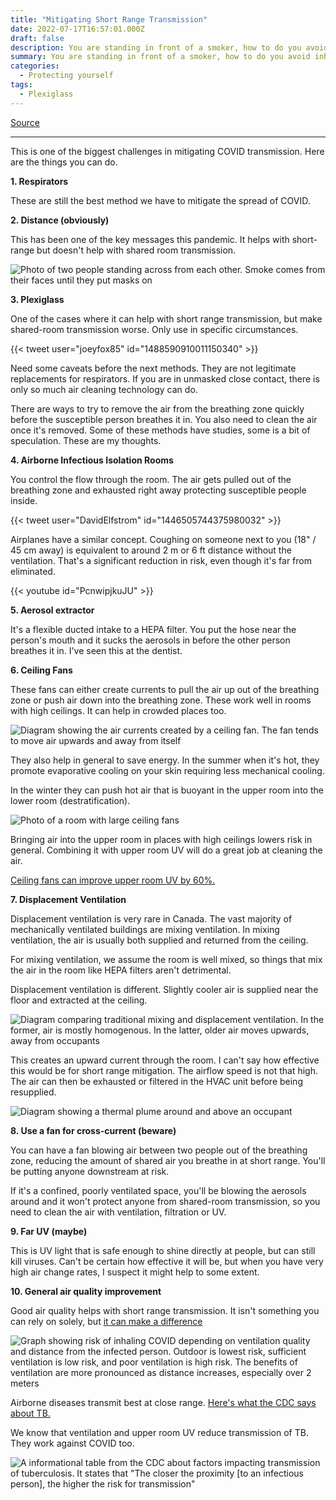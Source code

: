 ```yaml
---
title: "Mitigating Short Range Transmission"
date: 2022-07-17T16:57:01.000Z
draft: false
description: You are standing in front of a smoker, how to do you avoid inhaling the smoke?
summary: You are standing in front of a smoker, how to do you avoid inhaling the smoke?
categories:
  - Protecting yourself
tags:
  - Plexiglass
---
```

[Source](https://twitter.com/joeyfox85/status/1548713392273330178)

---

This is one of the biggest challenges in mitigating COVID transmission. Here are the things you can do.

**1. Respirators**

These are still the best method we have to mitigate the spread of COVID.

**2. Distance (obviously)**

This has been one of the key messages this pandemic. It helps with short-range but doesn't help with shared room transmission.

![Photo of two people standing across from each other. Smoke comes from their faces until they put masks on](/covid-air/masks-smoke.jpg)

**3. Plexiglass**

One of the cases where it can help with short range transmission, but make shared-room transmission worse. Only use in specific circumstances.

{{< tweet user="joeyfox85" id="1488590910011150340" >}}

Need some caveats before the next methods. They are not legitimate replacements for respirators. If you are in unmasked close contact, there is only so much air cleaning technology can do.

There are ways to try to remove the air from the breathing zone quickly before the susceptible person breathes it in. You also need to clean the air once it's removed. Some of these methods have studies, some is a bit of speculation. These are my thoughts.

**4. Airborne Infectious Isolation Rooms**

You control the flow through the room. The air gets pulled out of the breathing zone and exhausted right away protecting susceptible people inside.

{{< tweet user="DavidElfstrom" id="1446505744375980032" >}}

Airplanes have a similar concept. Coughing on someone next to you (18" / 45 cm away) is equivalent to around 2 m or 6 ft distance without the ventilation. That's a significant reduction in risk, even though it's far from eliminated.

{{< youtube id="PcnwipjkuJU" >}}

**5. Aerosol extractor**

It's a flexible ducted intake to a HEPA filter. You put the hose near the person's mouth and it sucks the aerosols in before the other person breathes it in. I've seen this at the dentist.

**6. Ceiling Fans**

These fans can either create currents to pull the air up out of the breathing zone or push air down into the breathing zone. These work well in rooms with high ceilings. It can help in crowded places too.

![Diagram showing the air currents created by a ceiling fan. The fan tends to move air upwards and away from itself](/covid-air/ceiling-fan.png)

They also help in general to save energy. In the summer when it's hot, they promote evaporative cooling on your skin requiring less mechanical cooling.

In the winter they can push hot air that is buoyant in the upper room into the lower room (destratification).

![Photo of a room with large ceiling fans](/covid-air/ceiling-fan-2.png)

Bringing air into the upper room in places with high ceilings lowers risk in general. Combining it with upper room UV will do a great job at cleaning the air. 

[Ceiling fans can improve upper room UV by 60%.](https://www.nxtbook.com/nxtbooks/ashrae/ashraejournal_amca_2020october/index.php?startid=11#/p/10)

**7. Displacement Ventilation**

Displacement ventilation is very rare in Canada. The vast majority of mechanically ventilated buildings are mixing ventilation. In mixing ventilation, the air is usually both supplied and returned from the ceiling.

For mixing ventilation, we assume the room is well mixed, so things that mix the air in the room like HEPA filters aren't detrimental.

Displacement ventilation is different. Slightly cooler air is supplied near the floor and extracted at the ceiling.

![Diagram comparing traditional mixing and displacement ventilation. In the former, air is mostly homogenous. In the latter, older air moves upwards, away from occupants](/covid-air/displacement-ventilation.jpg)

This creates an upward current through the room. I can't say how effective this would be for short range mitigation. The airflow speed is not that high. The air can then be exhausted or filtered in the HVAC unit before being resupplied.

![Diagram showing a thermal plume around and above an occupant](/covid-air/displacement-ventilation-2.jpg)

**8. Use a fan for cross-current (beware)**

You can have a fan blowing air between two people out of the breathing zone, reducing the amount of shared air you breathe in at short range. You'll be putting anyone downstream at risk. 

If it's a confined, poorly ventilated space, you'll be blowing the aerosols around and it won't protect anyone from shared-room transmission, so you need to clean the air with ventilation, filtration or UV.

**9. Far UV (maybe)**

This is UV light that is safe enough to shine directly at people, but can still kill viruses. Can't be certain how effective it will be, but when you have very high air change rates, I suspect it might help to some extent.

**10. General air quality improvement**

Good air quality helps with short range transmission. It isn't something you can rely on solely, but [it can make a difference](https://onlinelibrary.wiley.com/doi/full/10.1111/ina.12946)

![Graph showing risk of inhaling COVID depending on ventilation quality and distance from the infected person. Outdoor is lowest risk, sufficient ventilation is low risk, and poor ventilation is high risk. The benefits of ventilation are more pronounced as distance increases, especially over 2 meters](/covid-air/inhalation-risk.jpg)

Airborne diseases transmit best at close range. [Here's what the CDC says about TB.](https://www.cdc.gov/tb/education/corecurr/pdf/chapter2.pdf)

We know that ventilation and upper room UV reduce transmission of TB. They work against COVID too.

![A informational table from the CDC about factors impacting transmission of tuberculosis. It states that "The closer the proximity [to an infectious person], the higher the risk for transmission"](/covid-air/cdc-proximity.png)